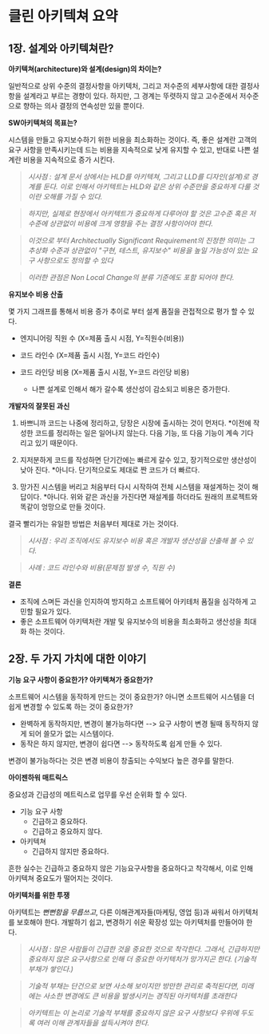 # 클린 아키텍쳐 요약
## 1장. 설계와 아키텍쳐란?

**아키텍쳐(architecture)와 설계(design)의 차이는?**

일반적으로 상위 수준의 결정사항을 아키텍처, 그리고 저수준의 세부사항에 대한 결정사항을 설계라고 부르는 경향이 있다.
하지만, 그 경계는 뚜렷하지 않고 고수준에서 저수준으로 향하는 의사 결정의 연속성만 있을 뿐이다.

**SW아키텍쳐의 목표는?**

시스템을 만들고 유지보수하기 위한 비용을 최소화하는 것이다. 
즉, 좋은 설계란 고객의 요구 사항을 만족시키는데 드는 비용을 지속적으로 낮게 유지할 수 있고, 반대로 나쁜 설계란 비용을 지속적으로 증가 시킨다.

>*시사점 : 설계 문서 상에서는 HLD를 아키텍쳐, 그리고 LLD를 디자인(설계)로 경계를 둔다. 
이로 인해서 아키텍트는 HLD와 같은 상위 수준만을 중요하게 다룰 것이란 오해를 가질 수 있다.*

>*하지만, 실제로 현장에서 아키텍트가 중요하게 다루어야 할 것은 고수준 혹은 저수준에 상관없이 비용에 크게 영향을 주는 결정 사항이어야 한다.*

>*이것으로 부터 Architectually Significant Requirement의 진정한 의미는
그 추상화 수준과 상관없이 "구현, 테스트, 유지보수" 비용을 높일 가능성이 있는 요구 사항으로도 정의할 수 있다*

>*이러한 관점은 Non Local Change의 분류 기준에도 포함 되어야 한다.*

**유지보수 비용 산출**

몇 가지 그래프를 통해서 비용 증가 추이로 부터 설계 품질을 관접적으로 평가 할 수 있다. 

* 엔지니어링 직원 수 (X=제품 출시 시점, Y=직원수(비용)) 

* 코드 라인수 (X=제품 출시 시점, Y=코드 라인수)
  
* 코드 라인당 비용 (X=제품 출시 시점, Y=코드 라인당 비용)
  * 나쁜 설계로 인해서 해가 갈수록 생산성이 감소되고 비용은 증가한다.
  
**개발자의 잘못된 과신**

1. 바쁘니까 코드는 나중에 정리하고, 당장은 시장에 출시하는 것이 먼저다.
  *이전에 작성한 코드를 정리하는 일은 일어나지 않는다. 다음 기능, 또 다음 기능이 계속 기다리고 있기 때문이다.

2. 지저분하게 코드를 작성하면 단기간에는 빠르게 갈수 있고, 장기적으로만 생산성이 낮아 진다.
  *아니다. 단기적으로도 제대로 짠 코드가 더 빠르다.
  
3. 망가진 시스템을 버리고 처음부터 다시 시작하여 전체 시스템을 재설계하는 것이 해답이다.
  *아니다. 위와 같은 과신을 가진다면 재설계를 하더라도 원래의 프로젝트와 똑같이 엉망으로 만들 것이다.
 
 결국 빨리가는 유일한 방법은 처음부터 제대로 가는 것이다.
 
 >*시사점 : 우리 조직에서도 유지보수 비용 혹은 개발자 생산성을 산출해 볼 수 있다.*
 
 >*사례 : 코드 라인수와 비용(문제점 발생 수, 직원 수)*
 
 **결론**
 
 * 조직에 스며든 과신을 인지하여 방지하고 소프트웨어 아키테처 품질을 심각하게 고민할 필요가 있다.
 * 좋은 소프트웨어 아키텍처란 개발 및 유지보수의 비용을 최소화하고 생산성을 최대화 하는 것이다. 


## 2장. 두 가지 가치에 대한 이야기

**기능 요구 사항이 중요한가? 아키텍쳐가 중요한가?**

소프트웨어 시스템을 동작하게 만드는 것이 중요한가? 아니면 소프트웨어 시스템을 더 쉽게 변경할 수 있도록 하는 것이 중요한가?
* 완벽하게 동작하지만, 변경이 불가능하다면 --> 요구 사항이 변경 될때 동작하지 않게 되어 쓸모가 없는 시스템이다.
* 동작은 하지 않지만, 변경이 쉽다면 --> 동작하도록 쉽게 만들 수 있다. 

변경이 불가능하다는 것은 변경 비용이 창출되는 수익보다 높은 경우를 말한다.

**아이젠하워 매트릭스**

중요성과 긴급성의 메트릭스로 업무를 우선 순위화 할 수 있다. 

* 기능 요구 사항
  * 긴급하고 중요하다.
  * 긴급하고 중요하지 않다.
* 아키텍쳐
  * 긴급하지 않지만 중요하다.
  
흔한 실수는 긴급하고 중요하지 않은 기능요구사항을 중요하다고 착각해서, 이로 인해 아키텍쳐 중요도가 떨어지는 것이다.

**아키텍처를 위한 투쟁**

아키텍트는 *뻔뻔함을 무릅쓰고*, 다른 이해관계자들(마케팅, 영업 등)과 싸워서 아키텍처를 보호해야 한다. 개발하기 쉽고, 변경하기 쉬운 확장성 있는 아키텍처를 만들어야 한다.

>*시사점 : 많은 사람들이 긴급한 것을 중요한 것으로 착각한다. 
그래서, 긴급하지만 중요하지 않은 요구사항으로 인해 더 중요한 아키텍처가 망가지곤 한다. (기술적 부채가 쌓인다.)*

>*기술적 부채는 단건으로 보면 사소해 보이지만 방만한 관리로 축적된다면, 미래에는 사소한 변경에도 큰 비용을 발생시키는 경직된 아키텍처를 초래한다*

>*아키텍트는 이 논리로 기술적 부채를 중요하지 않은 요구 사항보다 우위에 두도록 여러 이해 관계자들을 설득시켜야 한다.*
